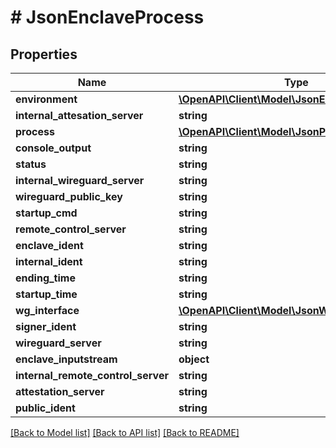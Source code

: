# # JsonEnclaveProcess

## Properties

Name | Type | Description | Notes
------------ | ------------- | ------------- | -------------
**environment** | [**\OpenAPI\Client\Model\JsonEnvironment**](JsonEnvironment.md) |  | [optional] 
**internal_attesation_server** | **string** |  | [optional] 
**process** | [**\OpenAPI\Client\Model\JsonProcess**](JsonProcess.md) |  | [optional] 
**console_output** | **string** |  | [optional] 
**status** | **string** |  | [optional] 
**internal_wireguard_server** | **string** |  | [optional] 
**wireguard_public_key** | **string** |  | [optional] 
**startup_cmd** | **string** |  | [optional] 
**remote_control_server** | **string** |  | [optional] 
**enclave_ident** | **string** |  | [optional] 
**internal_ident** | **string** |  | [optional] 
**ending_time** | **string** |  | [optional] 
**startup_time** | **string** |  | [optional] 
**wg_interface** | [**\OpenAPI\Client\Model\JsonWireguardInterface**](JsonWireguardInterface.md) |  | [optional] 
**signer_ident** | **string** |  | [optional] 
**wireguard_server** | **string** |  | [optional] 
**enclave_inputstream** | **object** |  | [optional] 
**internal_remote_control_server** | **string** |  | [optional] 
**attestation_server** | **string** |  | [optional] 
**public_ident** | **string** |  | [optional] 

[[Back to Model list]](../../README.md#documentation-for-models) [[Back to API list]](../../README.md#documentation-for-api-endpoints) [[Back to README]](../../README.md)


